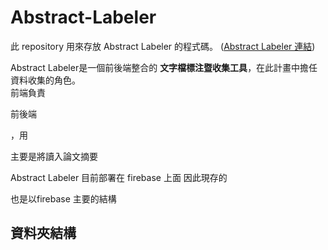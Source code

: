 # Abstract-Labeler


此 repository 用來存放 Abstract Labeler 的程式碼。 ([Abstract Labeler 連結](https://abstractlabeling.firebaseapp.com/))

Abstract Labeler是一個前後端整合的 **文字檔標注暨收集工具**，在此計畫中擔任資料收集的角色。 <br/>
前端負責




前後端


，用

主要是將讀入論文摘要



Abstract Labeler 目前部署在 firebase 上面
因此現存的

也是以firebase 主要的結構


## 資料夾結構





